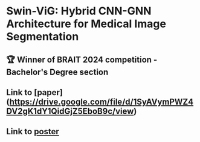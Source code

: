 # Swin-ViG: Hybrid CNN-GNN Architecture for Medical Image Segmentation 

## 🏆 Winner of BRAIT 2024 competition - Bachelor's Degree section
## Link to [paper] (https://drive.google.com/file/d/1SyAVymPWZ4DV2gK1dY1QidGjZ5EboB9c/view)
## Link to [poster](https://drive.google.com/file/d/1aEwXlyJE3fK0EpBMuJS7pQe9pmizrxFL/view)
